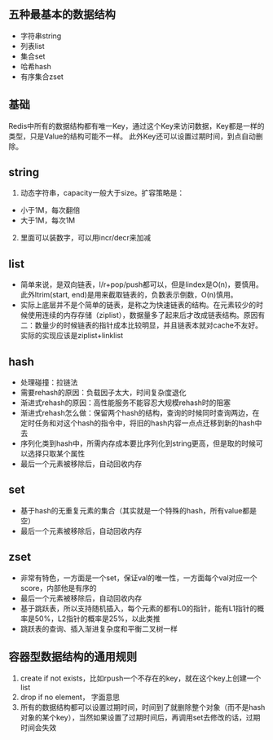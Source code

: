 ## 五种最基本的数据结构
- 字符串string
- 列表list
- 集合set
- 哈希hash
- 有序集合zset

## 基础
Redis中所有的数据结构都有唯一Key，通过这个Key来访问数据，Key都是一样的类型，只是Value的结构可能不一样。
此外Key还可以设置过期时间，到点自动删除。


## string
1. 动态字符串，capacity一般大于size。扩容策略是：
- 小于1M，每次翻倍
- 大于1M，每次1M
2. 里面可以装数字，可以用incr/decr来加减

## list
- 简单来说，是双向链表，l/r+pop/push都可以，但是lindex是O(n)，要慎用。此外ltrim(start, end)是用来截取链表的，负数表示倒数，O(n)慎用。
- 实际上底层并不是个简单的链表，是称之为快速链表的结构。在元素较少的时候使用连续的内存存储（ziplist），数据量多了起来后才改成链表结构。原因有二：数量少的时候链表的指针成本比较明显，并且链表本就对cache不友好。实际的实现应该是ziplist+linklist

## hash
- 处理碰撞：拉链法
- 需要rehash的原因：负载因子太大，时间复杂度退化
- 渐进式rehash的原因：高性能服务不能容忍大规模rehash时的阻塞
- 渐进式rehash怎么做：保留两个hash的结构，查询的时候同时查询两边，在定时任务和对这个hash的指令中，将旧的hash内容一点点迁移到新的hash中去
- 序列化类到hash中，所需内存成本要比序列化到string更高，但是取的时候可以选择只取某个属性
- 最后一个元素被移除后，自动回收内存

## set
- 基于hash的无重复元素的集合（其实就是一个特殊的hash，所有value都是空）
- 最后一个元素被移除后，自动回收内存

## zset
- 非常有特色，一方面是一个set，保证val的唯一性，一方面每个val对应一个score，内部他是有序的
- 最后一个元素被移除后，自动回收内存
- 基于跳跃表，所以支持随机插入，每个元素的都有L0的指针，能有L1指针的概率是50%，L2指针的概率是25%，以此类推
- 跳跃表的查询、插入渐进复杂度和平衡二叉树一样

## 容器型数据结构的通用规则
1. create if not exists，比如rpush一个不存在的key，就在这个key上创建一个list
2. drop if no element， 字面意思
3. 所有的数据结构都可以设置过期时间，时间到了就删除整个对象（而不是hash对象的某个key），当然如果设置了过期时间后，再调用set去修改的话，过期时间会失效
